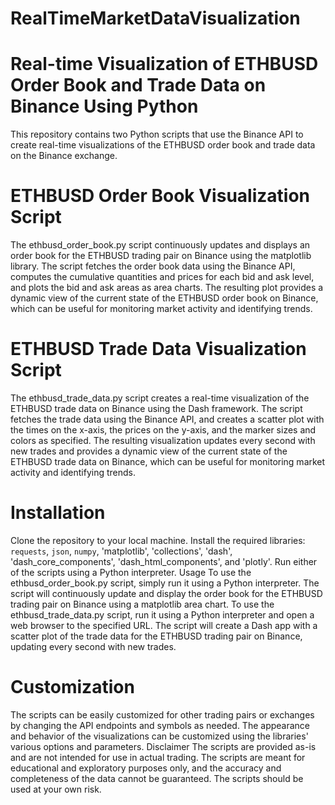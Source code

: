 # RealTimeMarketDataVisualization

# Real-time Visualization of ETHBUSD Order Book and Trade Data on Binance Using Python

This repository contains two Python scripts that use the Binance API to create real-time visualizations of the ETHBUSD order book and trade data on the Binance exchange.

# ETHBUSD Order Book Visualization Script
The ethbusd_order_book.py script continuously updates and displays an order book for the ETHBUSD trading pair on Binance using the matplotlib library. The script fetches the order book data using the Binance API, computes the cumulative quantities and prices for each bid and ask level, and plots the bid and ask areas as area charts. The resulting plot provides a dynamic view of the current state of the ETHBUSD order book on Binance, which can be useful for monitoring market activity and identifying trends.

# ETHBUSD Trade Data Visualization Script
The ethbusd_trade_data.py script creates a real-time visualization of the ETHBUSD trade data on Binance using the Dash framework. The script fetches the trade data using the Binance API, and creates a scatter plot with the times on the x-axis, the prices on the y-axis, and the marker sizes and colors as specified. The resulting visualization updates every second with new trades and provides a dynamic view of the current state of the ETHBUSD trade data on Binance, which can be useful for monitoring market activity and identifying trends.

# Installation
Clone the repository to your local machine.
Install the required libraries: `requests`, `json`, `numpy`, 'matplotlib', 'collections', 'dash', 'dash_core_components', 'dash_html_components', and 'plotly'.
Run either of the scripts using a Python interpreter.
Usage
To use the ethbusd_order_book.py script, simply run it using a Python interpreter. The script will continuously update and display the order book for the ETHBUSD trading pair on Binance using a matplotlib area chart.
To use the ethbusd_trade_data.py script, run it using a Python interpreter and open a web browser to the specified URL. The script will create a Dash app with a scatter plot of the trade data for the ETHBUSD trading pair on Binance, updating every second with new trades.

# Customization
The scripts can be easily customized for other trading pairs or exchanges by changing the API endpoints and symbols as needed.
The appearance and behavior of the visualizations can be customized using the libraries' various options and parameters.
Disclaimer
The scripts are provided as-is and are not intended for use in actual trading. The scripts are meant for educational and exploratory purposes only, and the accuracy and completeness of the data cannot be guaranteed. The scripts should be used at your own risk.
